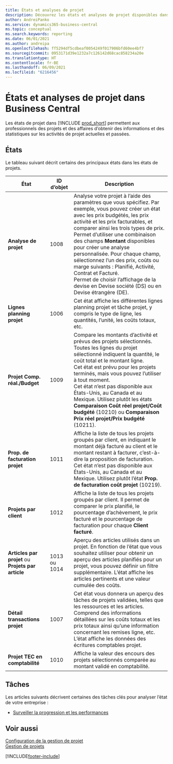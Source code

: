 ```yaml
---
title: États et analyses de projet
description: Découvrez les états et analyses de projet disponibles dans la version standard de Business Central afin que vous puissiez suivre votre activité.
author: AndreiPanko
ms.service: dynamics365-business-central
ms.topic: conceptual
ms.search.keywords: reporting
ms.date: 06/01/2021
ms.author: andreipa
ms.openlocfilehash: ff5294df5cdbeaf0054249f017906bfd60ee4bf7
ms.sourcegitcommit: 0953171d39e1232a7c126142d68cac858234a20e
ms.translationtype: HT
ms.contentlocale: fr-BE
ms.lasthandoff: 06/09/2021
ms.locfileid: "6216456"
---
```

# <a name="project-reports-and-analytics-in-business-central"></a>États et analyses de projet dans Business Central

Les états de projet dans [!INCLUDE [prod_short](includes/prod_short.md)] permettent aux professionnels des projets et des affaires d’obtenir des informations et des statistiques sur les activités de projet actuelles et passées.  

## <a name="reports"></a>États

Le tableau suivant décrit certains des principaux états dans les états de projets.

|État |ID d’objet|Description  |
|---------|---------|---------|
|**Analyse de projet**|1008|Analyse votre projet à l’aide des paramètres que vous spécifiez. Par exemple, vous pouvez créer un état avec les prix budgétés, les prix activité et les prix facturables, et comparer ainsi les trois types de prix.<br>Permet d’utiliser une combinaison des champs **Montant** disponibles pour créer une analyse personnalisée. Pour chaque champ, sélectionnez l’un des prix, coûts ou marge suivants : Planifié, Activité, Contrat et Facturé. <br>Permet de choisir l’affichage de la devise en Devise société (DS) ou en Devise étrangère (DE). |
|**Lignes planning projet**|1006|Cet état affiche les différentes lignes planning projet et tâche projet, y compris le type de ligne, les quantités, l’unité, les coûts totaux, etc.|
|**Projet Comp. réal./Budget**|1009|Compare les montants d’activité et prévus des projets sélectionnés. Toutes les lignes du projet sélectionné indiquent la quantité, le coût total et le montant ligne. <br>Cet état est prévu pour les projets terminés, mais vous pouvez l’utiliser à tout moment.<br>Cet état n’est pas disponible aux États-Unis, au Canada et au Mexique. Utilisez plutôt les états **Comparaison Coût réel projet/Coût budgété** (10210) ou **Comparaison Prix réel projet/Prix budgété** (10211).|
|**Prop. de facturation projet**|1011|Affiche la liste de tous les projets groupés par client, en indiquant le montant déjà facturé au client et le montant restant à facturer, c’est-à-dire la proposition de facturation. <br>Cet état n’est pas disponible aux États-Unis, au Canada et au Mexique. Utilisez plutôt l’état **Prop. de facturation coût projet** (10219).|
|**Projets par client**|1012|Affiche la liste de tous les projets groupés par client. Il permet de comparer le prix planifié, le pourcentage d’achèvement, le prix facturé et le pourcentage de facturation pour chaque **Client facturé**.|
|**Articles par projet** ou **Projets par article**|1013 ou 1014|Aperçu des articles utilisés dans un projet. En fonction de l’état que vous souhaitez utiliser pour obtenir un aperçu des articles planifiés pour un projet, vous pouvez définir un filtre supplémentaire. L’état affiche les articles pertinents et une valeur cumulée des coûts.|
|**Détail transactions projet**|1007|Cet état vous donnera un aperçu des tâches de projets validées, telles que les ressources et les articles. Comprend des informations détaillées sur les coûts totaux et les prix totaux ainsi qu’une information concernant les remises ligne, etc. L’état affiche les données des écritures comptables projet.|
|**Projet TEC en comptabilité**|1010|Affiche la valeur des encours des projets sélectionnés comparée au montant validé en comptabilité.|




## <a name="tasks"></a>Tâches

Les articles suivants décrivent certaines des tâches clés pour analyser l’état de votre entreprise :

* [Surveiller la progression et les performances](projects-how-monitor-progress-performance.md)  


## <a name="see-also"></a>Voir aussi

[Configuration de la gestion de projet](projects-setup-projects.md)  
[Gestion de projets](projects-manage-projects.md)  

[!INCLUDE[footer-include](includes/footer-banner.md)]
